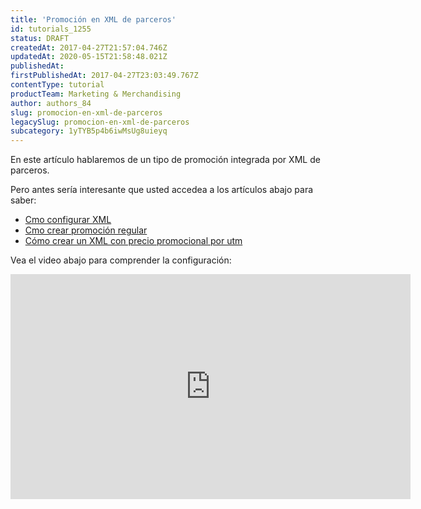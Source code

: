 ```yaml
---
title: 'Promoción en XML de parceros'
id: tutorials_1255
status: DRAFT
createdAt: 2017-04-27T21:57:04.746Z
updatedAt: 2020-05-15T21:58:48.021Z
publishedAt: 
firstPublishedAt: 2017-04-27T23:03:49.767Z
contentType: tutorial
productTeam: Marketing & Merchandising
author: authors_84
slug: promocion-en-xml-de-parceros
legacySlug: promocion-en-xml-de-parceros
subcategory: 1yTYB5p4b6iwMsUg8uieyq
---
```


En este artículo hablaremos de un tipo de promoción integrada por XML de parceros.

Pero antes sería interesante que usted accedea a los artículos abajo para saber:

- [Cmo configurar XML](http://help.vtex.com/es/tutorial/como-configurar-xml)
- [Cmo crear promoción regular](/tutorial/promocao-regular/)
- [Cómo crear un XML con precio promocional por utm](http://help.vtex.com/es/tutorial/crear-un-xml-con-precio-promocional-por-utm)

Vea el video abajo para comprender la configuración:

<iframe src="https://www.youtube.com/embed/yxysEIEad7I" width="640" height="360" frameborder="0" allowfullscreen="allowfullscreen"></iframe>

